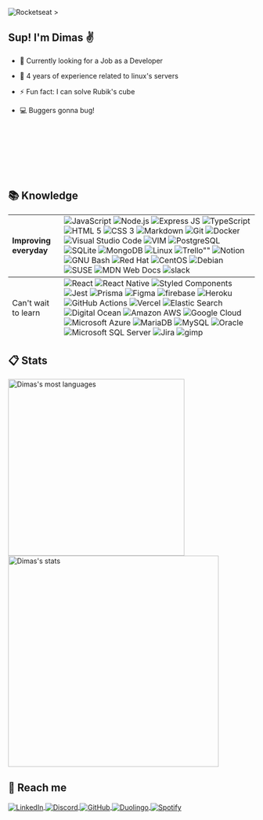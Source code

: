 <!-- <h1>⚠️IN MAINTENANCE⚠️</h1> -->
<!-- <div>
<div float="right">

<img height="100em" src="https://media1.giphy.com/media/4Zgy9QqzWU8C3ugvCa/giphy.gif?cid=790b76119a1486c58299aff2487280c5387961deb9ea4c5f&rid=giphy.gif" alt="Penguin typing" />

</div>
<div align=left> -->

![Rocketseat >](https://github.com/Rocketseat)

## Sup! I'm Dimas &#9996;
<!-- <img align="right" height="50em" src="https://media1.giphy.com/media/4Zgy9QqzWU8C3ugvCa/giphy.gif?cid=790b76119a1486c58299aff2487280c5387961deb9ea4c5f&rid=giphy.gif&ct=g" alt="penguin typing"/> -->

<!-- <p align="left"> <img src="https://komarev.com/ghpvc/?username=dimas-prates&style=flat-square"/>Thanks for visiting &#128513;</p> -->
<!-- ![](https://komarev.com/ghpvc/?username=dimas-prates&label=PROFILE+VIEWS) -->

- &#128188; Currently looking for a Job as a Developer

- &#128170; 4 years of experience related to linux's servers

- &#9889; Fun fact: I can solve Rubik's cube

- &#128187; Buggers gonna bug!

<br><br><br><br><br><br>
</div>
</div>

## &#128218; Knowledge

<table>
    <tbody>
        <tr>
            <td>
                <strong>Improving everyday</strong>
            </td>
            <td>
                <img src="https://img.shields.io/badge/JavaScript-323330?style=for-the-badge&logo=javascript&logoColor=F7DF1E" alt="JavaScript" />
                <img src="https://img.shields.io/badge/Node.js-43853D?style=for-the-badge&logo=node.js&logoColor=white" alt="Node.js"/>
                <img src="https://img.shields.io/badge/Express.js-404D59?style=for-the-badge&logo=express" alt="Express JS" />
                <img src="https://img.shields.io/badge/TypeScript-007ACC?style=for-the-badge&logo=typescript&logoColor=white" alt="TypeScript" />
                <img src="https://img.shields.io/badge/HTML5-E34F26?style=for-the-badge&logo=html5&logoColor=white" alt="HTML 5" />
                <img src="https://img.shields.io/badge/CSS3-1572B6?style=for-the-badge&logo=css3&logoColor=white" alt="CSS 3" />
                <img src="https://img.shields.io/badge/Markdown-000000?style=for-the-badge&logo=markdown&logoColor=white" alt="Markdown" />
                <img src="https://img.shields.io/badge/GIT-E44C30?style=for-the-badge&logo=git&logoColor=white" alt="Git" />
                <!-- <img src="https://img.shields.io/badge/GitHub-000000?style=for-the-badge&logo=github&logoColor=white" alt="GitHub" /> -->
                <img src="https://img.shields.io/badge/Docker-2496ED?style=for-the-badge&logo=docker&logoColor=white" alt="Docker" />
                <img src="https://img.shields.io/badge/Visual_Studio_Code-0078D4?style=for-the-badge&logo=visual%20studio%20code&logoColor=white" alt="Visual Studio Code" />
                <img src="https://img.shields.io/badge/VIM-%2311AB00.svg?&style=for-the-badge&logo=vim&logoColor=white" alt="VIM" />
                <img src="https://img.shields.io/badge/PostgreSQL-316192?style=for-the-badge&logo=postgresql&logoColor=white" alt="PostgreSQL" />
                <img src="https://img.shields.io/badge/SQLite-07405E?style=for-the-badge&logo=sqlite&logoColor=white" alt="SQLite" />
                <img src="https://img.shields.io/badge/MongoDB-4EA94B?style=for-the-badge&logo=mongodb&logoColor=white" alt="MongoDB" />
                <img src="https://img.shields.io/badge/Linux-FCC624?style=for-the-badge&logo=linux&logoColor=black" 
                alt="Linux" />
                <img src="https://img.shields.io/badge/Trello-0052CC?style=for-the-badge&logo=trello&logoColor=white" alt=Trello"" />
                <img src="https://img.shields.io/badge/Notion-000000?style=for-the-badge&logo=notion&logoColor=white" alt="Notion" />
                <img src="https://img.shields.io/badge/GNU%20Bash-4EAA25?style=for-the-badge&logo=GNU%20Bash&logoColor=white" alt="GNU Bash" />
                <img src="https://img.shields.io/badge/Red%20Hat-EE0000?style=for-the-badge&logo=redhat&logoColor=white" alt="Red Hat" />
                <img src="https://img.shields.io/badge/Cent%20OS-262577?style=for-the-badge&logo=CentOS&logoColor=white" alt="CentOS" />
                <img src="https://img.shields.io/badge/Debian-A81D33?style=for-the-badge&logo=debian&logoColor=white" alt="Debian" />
                <img src="https://img.shields.io/badge/Ubuntu-E95420?style=for-the-badge&logo=ubuntu&logoColor=white" alt="" />
                <img src="https://img.shields.io/badge/SUSE-0C322C?style=for-the-badge&logo=SUSE&logoColor=white" alt="SUSE" />
                <img src="https://img.shields.io/badge/MDN_Web_Docs-black?style=for-the-badge&logo=mdnwebdocs&logoColor=white" alt="MDN Web Docs" />
                <img src="https://img.shields.io/badge/Slack-4A154B?style=for-the-badge&logo=slack&logoColor=white" alt="slack" />
            </td>
        </tr>
    </tbody>
    <tfoot>
         <tr>
            <td>
                Can't wait to learn
            </td>
            <td>
                <img src="https://img.shields.io/badge/React-20232A?style=for-the-badge&logo=react&logoColor=61DAFB" alt="React" />
                <img src="https://img.shields.io/badge/React_Native-20232A?style=for-the-badge&logo=react&logoColor=61DAFB" alt="React Native" />
                <img src="https://img.shields.io/badge/styled--components-DB7093?style=for-the-badge&logo=styled-components&logoColor=white" alt="Styled Components" />
                <img src="https://img.shields.io/badge/Jest-323330?style=for-the-badge&logo=Jest&logoColor=white" alt="Jest" />
                <img src="https://img.shields.io/badge/Prisma-3982CE?style=for-the-badge&logo=Prisma&logoColor=white" alt="Prisma" />
                <img src="https://img.shields.io/badge/Figma-FF3366?style=for-the-badge&logo=figma&logoColor=white" alt="Figma" />
                <img src="https://img.shields.io/badge/Firebase-F29D0C?style=for-the-badge&logo=firebase&logoColor=white" alt="firebase" />
                <img src="https://img.shields.io/badge/Heroku-430098?style=for-the-badge&logo=heroku&logoColor=white" alt="Heroku" />
                <img src="https://img.shields.io/badge/GitHub_Actions-2088FF?style=for-the-badge&logo=github-actions&logoColor=white" alt="GitHub Actions" />
                <img src="https://img.shields.io/badge/Vercel-000000?style=for-the-badge&logo=vercel&logoColor=white" alt="Vercel" />
                <img src="https://img.shields.io/badge/Elastic_Search-005571?style=for-the-badge&logo=elasticsearch&logoColor=white" alt="Elastic Search" />
                <img src="https://img.shields.io/badge/Digital_Ocean-0080FF?style=for-the-badge&logo=DigitalOcean&logoColor=white" alt="Digital Ocean" />
                <img src="https://img.shields.io/badge/Amazon_AWS-232F3E?style=for-the-badge&logo=amazon-aws&logoColor=white" alt="Amazon AWS" />
                <img src="https://img.shields.io/badge/Google_Cloud-4285F4?style=for-the-badge&logo=google-cloud&logoColor=white" alt="Google Cloud" />
                <img src="https://img.shields.io/badge/Microsoft_Azure-0089D6?style=for-the-badge&logo=microsoft-azure&logoColor=white" alt="Microsoft Azure" />
                <img src="https://img.shields.io/badge/MariaDB-003545?style=for-the-badge&logo=mariadb&logoColor=white" alt="MariaDB" />
                <img src="https://img.shields.io/badge/MySQL-005C84?style=for-the-badge&logo=mysql&logoColor=white" alt="MySQL" />
                <img src="https://img.shields.io/badge/Oracle-F80000?style=for-the-badge&logo=oracle&logoColor=black" alt="Oracle" />
                <img src="https://img.shields.io/badge/Microsoft_SQL_Server-CC2927?style=for-the-badge&logo=microsoft-sql-server&logoColor=white" alt="Microsoft SQL Server" />
                <img src="https://img.shields.io/badge/Jira-0052CC?style=for-the-badge&logo=Jira&logoColor=white" alt="Jira" />
                <img src="https://img.shields.io/badge/gimp-5C5543?style=for-the-badge&logo=gimp&logoColor=white" alt="gimp" />
            </td>
        </tr>
    </tfoot>
</table>

## &#128203; Stats

<p align="left">
    <img width="360em" src="https://github-readme-stats.vercel.app/api/top-langs/?username=dimas-prates&layout=compact&theme=nightowl" alt="Dimas's most languages"/>
    <img width="430em" src="https://github-readme-stats.vercel.app/api?username=dimas-prates&show_icons=true&theme=nightowl" alt="Dimas's stats"/>
</p>

## &#128243; Reach me

<p align="left">
    <a href="https://www.linkedin.com/in/dimas-prates" target="_blank">
        <img align="center" src="https://img.shields.io/badge/LinkedIn-0077B5?style=for-the-badge&logo=linkedin&logoColor=white" alt="LinkedIn"/>
    </a>
    <a href="https://discordapp.com/users/711755910778978386" target="_blank">
        <img align="center" src="https://img.shields.io/badge/Discord-7289DA?style=for-the-badge&logo=discord&logoColor=white" alt="Discord"/>
    </a>
    <a href="https://github.com/dimas-prates" target="_blank">
        <img align="center" src="https://img.shields.io/badge/GitHub-000000?style=for-the-badge&logo=github&logoColor=white" alt="GitHub"/>
    </a>
    <a href="https://duolingo.com/dimas_prates" target="_blank">
        <img align="center" src="https://img.shields.io/badge/Duolingo-58CC02?style=for-the-badge&logo=Duolingo&logoColor=white" alt="Duolingo" />
    </a>
    <a href="https://open.spotify.com/user/tzxviw7ju85soxivb5us8i7jl?si=86b86b040a0649d0" target="_blank">
        <img align="center" src="https://img.shields.io/badge/Spotify-1ED760?&style=for-the-badge&logo=spotify&logoColor=white" alt="Spotify"/>
    </a>
</p>

<!--
### Hi there 👋

**dimas-prates/dimas-prates** is a ✨ _special_ ✨ repository because its `README.md` (this file) appears on your GitHub profile.

Here are some ideas to get you started:

- 🔭 I’m currently working on ...
- 🌱 I’m currently learning ...
- 👯 I’m looking to collaborate on ...
- 🤔 I’m looking for help with ...
- 💬 Ask me about ...
- 📫 How to reach me: ...
- 😄 Pronouns: ...
- ⚡ Fun fact: ...
-->